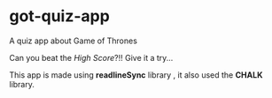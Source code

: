# got-quiz-app
 A quiz app about Game of Thrones

 Can you beat the _High Score_?!!
 Give it a try...

 This app is made using **readlineSync** library , it also used the **CHALK** library.
